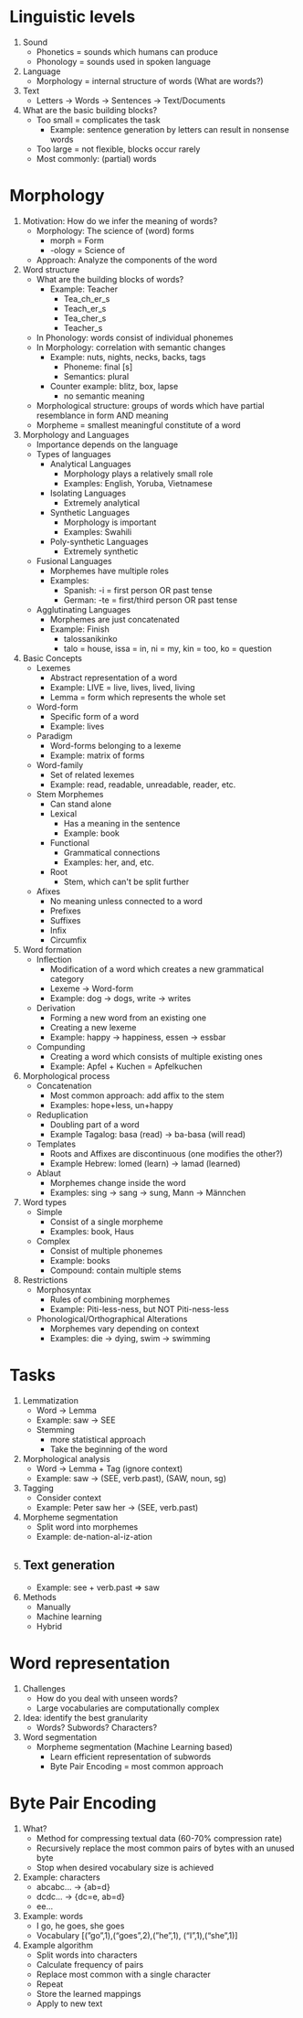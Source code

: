 # Linguistic levels
1. Sound
    - Phonetics = sounds which humans can produce
    - Phonology = sounds used in spoken language
1. Language
    - Morphology = internal structure of words (What are words?)
1. Text
    - Letters -> Words -> Sentences -> Text/Documents
1. What are the basic building blocks?
    - Too small = complicates the task
        * Example: sentence generation by letters can result in nonsense words
    - Too large = not flexible, blocks occur rarely
    - Most commonly: (partial) words



# Morphology
1. Motivation: How do we infer the meaning of words?
    - Morphology: The science of (word) forms
        * morph = Form
        * -ology = Science of
    - Approach: Analyze the components of the word
1. Word structure
    - What are the building blocks of words?
        * Example: Teacher
            + Tea_ch_er_s
            + Teach_er_s
            + Tea_cher_s
            + Teacher_s
    - In Phonology: words consist of individual phonemes
    - In Morphology: correlation with semantic changes
        * Example: nuts, nights, necks, backs, tags
            + Phoneme: final [s]
            + Semantics: plural
        * Counter example: blitz, box, lapse
            + no semantic meaning
    - Morphological structure: groups of words which have partial resemblance in form AND meaning
    - Morpheme = smallest meaningful constitute of a word
1. Morphology and Languages
    - Importance depends on the language
    - Types of languages
        * Analytical Languages
            + Morphology plays a relatively small role
            + Examples: English, Yoruba, Vietnamese
        * Isolating Languages
            + Extremely analytical
        * Synthetic Languages
            + Morphology is important
            + Examples: Swahili
        * Poly-synthetic Languages
            + Extremely synthetic
    - Fusional Languages
        * Morphemes have multiple roles
        * Examples:
            + Spanish: -i = first person OR past tense
            + German: -te = first/third person OR past tense
    - Agglutinating Languages
        * Morphemes are just concatenated
        * Example: Finish
            + talossanikinko
            + talo = house, issa = in, ni = my, kin = too, ko = question
1. Basic Concepts
    - Lexemes
        * Abstract representation of a word
        * Example: LIVE = live, lives, lived, living
        * Lemma = form which represents the whole set
    - Word-form
        * Specific form of a word
        * Example: lives
    - Paradigm
        * Word-forms belonging to a lexeme
        * Example: matrix of forms
    - Word-family
        * Set of related lexemes
        * Example: read, readable, unreadable, reader, etc.
    - Stem Morphemes
        * Can stand alone
        * Lexical
            + Has a meaning in the sentence
            + Example: book
        * Functional
            + Grammatical connections
            + Examples: her, and, etc.
        * Root
            + Stem, which can't be split further
    - Afixes
        * No meaning unless connected to a word
        * Prefixes
        * Suffixes
        * Infix
        * Circumfix
1. Word formation
    - Inflection
        * Modification of a word which creates a new grammatical category
        * Lexeme -> Word-form
        * Example: dog -> dogs, write -> writes
    - Derivation
        * Forming a new word from an existing one
        * Creating a new lexeme
        * Example: happy -> happiness, essen -> essbar
    - Compunding
        * Creating a word which consists of multiple existing ones
        * Example: Apfel + Kuchen = Apfelkuchen
1. Morphological process
    - Concatenation
        * Most common approach: add affix to the stem
        * Examples: hope+less, un+happy
    - Reduplication
        * Doubling part of a word
        * Example Tagalog: basa (read) -> ba-basa (will read)
    - Templates
        * Roots and Affixes are discontinuous (one modifies the other?)
        * Example Hebrew: lomed (learn) -> lamad (learned)
    - Ablaut
        * Morphemes change inside the word
        * Examples: sing -> sang -> sung, Mann -> Männchen
1. Word types
    - Simple
        * Consist of a single morpheme
        * Examples: book, Haus
    - Complex
        * Consist of multiple phonemes
        * Example: books
        * Compound: contain multiple stems
1. Restrictions
    - Morphosyntax
        * Rules of combining morphemes
        * Example: Piti-less-ness, but NOT Piti-ness-less
    - Phonological/Orthographical Alterations
        * Morphemes vary depending on context
        * Examples: die -> dying, swim -> swimming



# Tasks
1. Lemmatization
    - Word -> Lemma
    - Example: saw -> SEE
    - Stemming
        * more statistical approach
        * Take the beginning of the word
1. Morphological analysis
    - Word -> Lemma + Tag (ignore context)
    - Example: saw -> (SEE, verb.past), (SAW, noun, sg)
1. Tagging
    - Consider context
    - Example: Peter saw her -> (SEE, verb.past)
1. Morpheme segmentation
    - Split word into morphemes
    - Example: de-nation-al-iz-ation
1. Text generation
    - 
    - Example: see + verb.past => saw
1. Methods
    - Manually
    - Machine learning
    - Hybrid



# Word representation
1. Challenges
    - How do you deal with unseen words?
    - Large vocabularies are computationally complex
1. Idea: identify the best granularity
    - Words? Subwords? Characters?
1. Word segmentation
    - Morpheme segmentation (Machine Learning based)
        * Learn efficient representation of subwords
        * Byte Pair Encoding = most common approach



# Byte Pair Encoding
1. What?
    - Method for compressing textual data (60-70% compression rate)
    - Recursively replace the most common pairs of bytes with an unused byte
    - Stop when desired vocabulary size is achieved
1. Example: characters
    - abcabc... -> {ab=d}
    - dcdc... -> {dc=e, ab=d}
    - ee...
1. Example: words
    - I go, he goes, she goes
    - Vocabulary [(”go”,1),(“goes”,2),(”he”,1), (“I”,1),(“she”,1)]
1. Example algorithm
    - Split words into characters
    - Calculate frequency of pairs
    - Replace most common with a single character
    - Repeat
    - Store the learned mappings
    - Apply to new text
